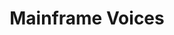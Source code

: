 ---
description: Artwork for Mainframe Voices
title: Mainframe Voices
level: Other Logos
featured_image: horizontal/color/mainframe_voices.svg
layout: logos
---